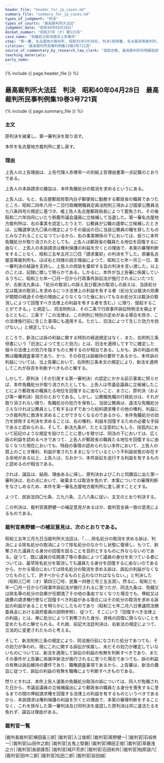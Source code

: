 ```yaml
---
header_file: "header_for_jp_cases.md"
summary_file: "summary_for_jp_cases.md"
types_of_judgment: "判決"
types_of_courts: "最高裁判所大法廷"
judgment_date: "昭和40年04月28日"
docket_number: "昭和37年（オ）第515号"
case_name: "免職処分取消請求上告事件"
step: "第一審, 名古屋地方裁判所, 昭和35年5月30日, 判決|控訴審, 名古屋高等裁判所, 昭和35年（ネ）第365号, 昭和37年1月31日, 判決|上告審, 最高裁判所第三小法廷, 昭和37年（オ）第515号, 昭和40年4月28日, 判決"
citation: "最高裁判所民事判例集19巻3号721頁"
source_of_commentary_by_research_law_clerk: "渡部吉隆, 最高裁判所判例解説民事篇昭和40年度135頁"
teaching_materials:
party_name:
---
```


{% include {{ page.header_file }}  %}

## 最高裁判所大法廷　判決　昭和40年04月28日　最高裁判所民事判例集19巻3号721頁

{% include {{ page.summary_file }}  %}




### 主文



原判決を破棄し、第一審判決を取り消す。

本件を名古屋地方裁判所に差し戻す。





### 理由



上告人の上告理由は、上告代理人赤塚宋一の別紙上告理由書第一点記載のとおりである。

上告人の本訴請求の趣旨は、本件免職処分の取消を求めるというにある。

上告人は、もと、名古屋郵政局管内白子郵便局に勤務する郵政省の職員であつたところ、昭和二四年八月一二日行政機関職員定員法附則三項および国家公務員法七八条四号の規定に基づき、被上告人名古屋郵政局長によつて罷免され、その後昭和二六年四月にいたり鈴鹿市議会議員に立候補して当選した。第一審名古屋地方裁判所は、右の事実を認定したうえで、公務員が公職の選挙に立候補したときは、公職選挙法九〇条の規定によりその届出の日に当該公務員の職を辞したものとみなされることになつているから、右の事実関係の下においては、仮りに本件免職処分が取り消されたとしても、上告人は郵政省の職員たる地位を回復するに由なく、上告人の本訴請求は権利保護の利益を欠くとの理由で、本案の審理判断をすることなく、昭和三五年五月三〇日「請求棄却」の判決を下した。原審名古屋高等裁判所も、ほぼ右と同様の説示理由によつて、昭和三七年一月三一日、第一審判決の結論を支持し、上告人の控訴を棄却する旨の判決を言い渡した。以上のことは、記録に徴して明らかである。しかるに、本件が当上告審に係属しているうちに、昭和三七年一〇月一日から行政事件訴訟法が施行されるにいたつたが、右新法九条は、「処分の取消しの訴え及び裁決の取消しの訴えは、当該処分又は裁決の取消しを求めるにつき法律上の利益を有する者（処分又は裁決の効果が期間の経過その他の理由によりなくなつた後においてもなお処分又は裁決の取消しによつて回復すべき法律上の利益を有する者を含む。）に限り、提起することができる。」と規定し、同法附則は、その二条で行政事件訴訟特例法を廃止するとともに、三条で「この法律は、この附則に特別の定めがある場合を除き、この法律施行前に生じた事項にも適用する。ただし、旧法によつて生じた効力を妨げない。」と規定している。

ところで、新法には訴の利益に関する特別の経過規定はなく、また、右附則三条但書にいう「旧法によつて生じた効力」とは、旧法を適用してすでに確定した個々の法律上の効力を指すものと解するのが相当である。しかも、訴の利益の有無は職権調査事項であり、かつ、その存在は訴維持の要件であるから、本件訴の利益については、当上告審において、右附則三条本文の規定により、新法を適用してこれが存否を判断すべきものと解する。

しかして、原判決（その引用する第一審判決）の認定にかかる前示事実に照らせば、本件免職処分が取り消されたとしても、上告人は市議会議員に立候補したことにより郵政省の職員たる地位を回復するに由ないこと、まさに、原判決（および第一審判決）説示のとおりである。しかし、公務職免職の行政処分は、それが取り消されない限り、免職処分の効力を保有し、当該公務員は、違法な免職処分さえなければ公務員として有するはずであつた給料請求権その他の権利、利益につき裁判所に救済を求めることができなくなるのであるから、本件免職処分の効力を排除する判決を求めることは、右の権利、利益を回復するための必要な手段であると認められる。そして、新法九条が、たとえ注意的にもしろ、括孤内において前記のような規定を設けたことに思いを致せば、同法の下においては、広く訴の利益を認めるべきであつて、上告人が郵政省の職員たる地位を回復するに由なくなつた現在においても、特段の事情の認められない本件において、上告人の叙上のごとき権利、利益が害されたままになつているという不利益状態の存在する余地がある以上、上告人は、なおかつ、本件訴訟を追行する利益を有するものと認めるのが相当である。

されば、論旨は、結局、理由あるに帰し、原判決およびこれと同趣旨に出た第一審判決は、右の点において、破棄または取消を免れず、本案についての審理判断をなさしめるため、本件を第一審名古屋地方裁判所に差し戻すこととする。

よつて、民訴法四〇七条、三九六条、三八八条に従い、主文のとおり判決する。

この判決は、裁判官奥野健一の補足意見があるほか、裁判官全員一致の意見によるものである。

### 裁判官奥野健一の補足意見は、次のとおりである。

昭和三五年三月九日当裁判所大法廷は、「……除名処分の取消を求める訴は、判決による除名処分の取消によつて除名処分のなかりし状態に復帰し、もつて、剥奪された議員たる身分の回復を図ることを目的とするものに外ならないのである。従つて、既に議員の任期満了等の事由によつて議員の身分を失つている者については、最早除名処分を取消しても議員たる身分を回復するに由ないのであるから、かかる場合においては除名処分の取消を求める訴は、訴訟の利益がなくなつたものとして、許すべからざるものと云わなければならない。」と判決した（昭和三〇年（オ）第四三〇号、民集一四巻三号三五五頁）。然るに、昭和三七年一〇月一日から行政事件訴訟法が施行されるに至つたが、同法九条は、免職又は除名等の処分の効果が任期満了その他の事由でなくなつた場合でも、俸給又は歳費の請求権行使など回復すべき利益がある場合にはその処分の取消を求める訴訟の利益があることを明らかにしたものであり（昭和三七年二月八日衆議院法務委員会における政府委員の説明参照）、従つて、そこにいう「回復すべき法律上の利益」とは、単に処分によつて剥奪された身分、資格の回復に限らないことを定めたものと解せられる。それ故、前記大法廷判決は、右新法の規定によつて、立法的に変更されたものと考える。

そして、新法附則三条の規定により、同法施行前になされた処分であつても、その効力が争われ、現にこれに関する訴訟が係属し、未だその効力が確定していないものについては、新法を適用して訴訟の利益の有無を判断すべきであり、またその事件が上告審に係属中新法が施行されるに至つた場合であつても、訴の利益の有無は訴訟維持の要件であり、職権調査事項であるから、上告審は、新法の趣旨に従つて、訴訟の利益の有無を職権により判断すべきものである。

然りとすれば、本件上告人渥美の免職処分取消の訴については、同人が免職された日から、市議会議員の立候補届出により郵政省の職員たる身分を喪失するに至るまでの間の俸給請求権を回復する法律上の利益を有するものというべきであるから、本訴請求は権利保護の利益を欠くとの理由で、本案の審理判断をすることなく、これを排斥した第一審判決及び同判決を是認した原判決は共に違法たるを免れず、論旨は理由がある。

### 裁判官一覧

|裁判長裁判官|横田喜三郎|
|裁判官|入江俊郎|
|裁判官|奥野健一|
|裁判官|石坂修一|
|裁判官|山田作之助|
|裁判官|五鬼上堅磐|
|裁判官|横田正俊|
|裁判官|草鹿浅之介|
|裁判官|長部謹吾|
|裁判官|城戸芳彦|
|裁判官|石田和外|
|裁判官|柏原語六|
|裁判官|田中二郎|
|裁判官|松田二郎|
|裁判官|岩田誠|




